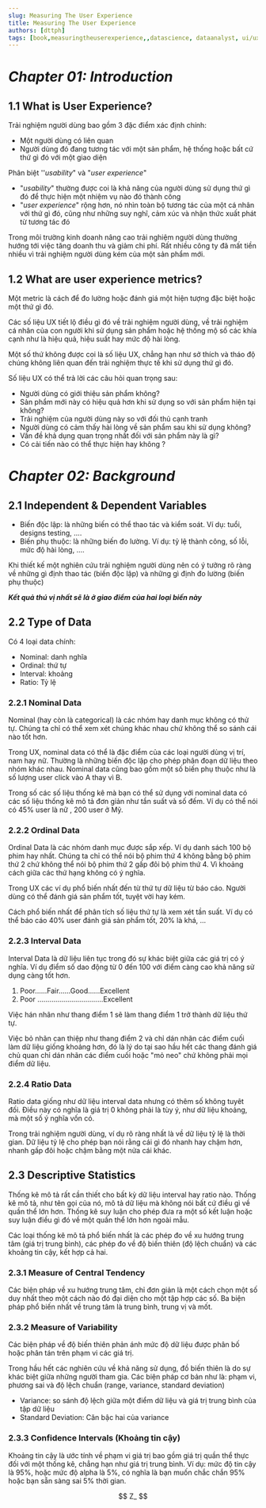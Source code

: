 ```yaml
---
slug: Measuring The User Experience
title: Measuring The User Experience
authors: [dttph]
tags: [book,measuringtheuserexperience,,datascience, dataanalyst, ui/ux]
---
```

# *Chapter 01: Introduction*
## 1.1 What is User Experience? 

Trải nghiệm người dùng bao gồm 3 đặc điểm xác định chính:

* Một người dùng có liên quan
* Người dùng đó đang tương tác với một sản phẩm, hệ thống hoặc bất cứ thứ gì đó với một giao diện

Phân biệt ''*usability*" và "*user experience*"

* "*usability*" thường được coi là khả năng của người dùng sử dụng thứ gì đó để thực hiện một nhiệm vụ nào đó thành công
* "*user experience*" rộng hơn, nó nhìn toàn bộ tương tác của một cá nhân với thứ gì đó, cũng như những suy nghĩ, cảm xúc và nhận thức xuất phát từ tương tác đó

Trong môi trường kinh doanh nâng cao trải nghiệm người dùng thường hướng tới việc tăng doanh thu và giảm chi phí. Rất nhiều công ty đã mất tiền nhiều vì trải nghiệm người dùng kém của một sản phẩm mới.

## 1.2 What are user experience metrics?

Một metric là cách để đo lường hoặc đánh giá một hiện tượng đặc biệt hoặc một thứ gì đó.

Các số liệu UX tiết lộ điều gì đó về trải nghiệm người dùng, về trải nghiệm cá nhân của con người khi sử dụng sản phẩm hoặc hệ thống mộ số các khía cạnh như là hiệu quả, hiệu suất hay mức độ hài lòng.

Một số thứ không được coi là số liệu UX, chẳng hạn như sở thích và tháo độ chúng không liên quan đến trải nghiệm thực tế khi sử dụng thứ gì đó.

Số liệu UX có thể trả lời các câu hỏi quan trọng sau:

* Người dùng có giới thiệu sản phẩm không?
* Sản phẩm mới này có hiệu quả hơn khi sử dụng so với sản phẩm hiện tại không?
* Trải nghiệm của người dùng này so với đối thủ cạnh tranh
* Người dùng có cảm thấy hài lòng về sản phẩm sau khi sử dụng không?
* Vấn đề khả dụng quan trọng nhất đối với sản phẩm này là gì?
* Có cải tiến nào có thể thực hiện hay không ?

# *Chapter 02: Background*

## 2.1 Independent & Dependent Variables 

* Biến độc lập: là những biến có thể thao tác và kiểm soát. Ví dụ: tuổi, designs testing, ....
* Biến phụ thuộc: là những biến đo lường. Ví dụ: tỷ lệ thành công, số lỗi, mức độ hài lòng, ....

Khi thiết kế một nghiên cứu trải nghiệm người dùng nên có ý tưởng rõ ràng về những gì định thao tác (biến độc lập) và những gì định đo lường (biến phụ thuộc)

***Kết quả thú vị nhất sẽ là ở giao điểm của hai loại biến này***

## 2.2 Type of Data 

Có 4 loại data chính:

* Nominal: danh nghĩa 
* Ordinal: thứ tự
* Interval: khoảng
* Ratio: Tỷ lệ

### 2.2.1 Nominal Data

Nominal (hay còn là categorical) là các nhóm hay danh mục không có thử tự. Chúng ta chỉ có thể xem xét chúng khác nhau chứ không thể so sánh cái nào tốt hơn.

Trong UX, nominal data có thể là đặc điểm của các loại người dùng vị trí, nam hay nữ. Thường là những biến độc lập cho phép phân đoạn dữ liệu theo nhóm khác nhau. Nominal data cũng bao gồm một số biến phụ thuộc như là số lượng user click vào A thay vì B.

Trong số các số liệu thống kê mà bạn có thể sử dụng với nominal data có các số liệu thống kê mô tả đơn giản như tần suất và số đếm. Ví dụ có thể nói có 45% user là nữ , 200 user ở Mỹ.

### 2.2.2 Ordinal Data

Ordinal Data là các nhóm danh mục được sắp xếp. Ví dụ danh sách 100 bộ phim hay nhất. Chúng ta chỉ có thể nói bộ phim thứ 4 không bằng bộ phim thứ 2 chứ không thể nói bộ phim thứ 2 gấp đôi bộ phim thứ 4. Vì khoảng cách giữa các thứ hạng không có ý nghĩa.

Trong UX các ví dụ phổ biến nhất đến từ thứ tự dữ liệu từ báo cáo. Người dùng có thể đánh giá sản phẩm tốt, tuyệt vời hay kém. 

Cách phổ biến nhất để phân tích số liệu thứ tự là xem xét tần suất. Ví dụ có thể báo cáo 40% user đánh giá sản phẩm tốt, 20% là khá, ...

### 2.2.3 Interval Data

Interval Data là dữ liệu liên tục trong đó sự khác biệt giữa các giá trị có ý nghĩa. Ví dụ điểm số dao động từ 0 đến 100 với điểm càng cao khả năng sử dụng càng tốt hơn. 

1.  Poor......Fair......Good......Excellent
2. Poor .................................Excellent

Việc hán nhãn như thang điểm 1 sẽ làm thang điểm 1 trở thành dữ liệu thứ tự.

Việc bỏ nhãn can thiệp như thang điểm 2 và chỉ dán nhãn các điểm cuối làm dữ liệu giống khoảng hơn, đó là lý do tại sao hầu hết các thang đánh giá chủ quan chỉ dán nhãn các điểm cuối hoặc "mỏ neo" chứ không phải mọi điểm dữ liệu.

### 2.2.4 Ratio Data

Ratio data giống như dữ liệu interval data nhưng có thêm số không tuyêt đối. Điều này có nghĩa là giá trị 0 không phải là tùy ý, như dữ liệu khoảng, mà một số ý nghĩa vốn có.

Trong trải nghiệm người dùng, ví dụ rõ ràng nhất là về dữ liệu tỷ lệ là thời gian. Dữ liệu tỷ lệ cho phép bạn nói rằng cái gì đó nhanh hay chậm hơn, nhanh gấp đôi hoặc chậm bằng một nửa cái khác.

## 2.3 Descriptive Statistics

Thống kê mô tả rất cần thiết cho bất kỳ dữ liệu interval hay ratio nào. Thống kê mô tả, như tên gọi của nó, mô tả dữ liệu mà không nói bất cứ điều gì về quần thể lớn hơn. Thống kê suy luận cho phép đưa ra một số kết luận hoặc suy luận điều gì đó về một quần thể lớn hơn ngoài mẫu.

Các loại thống kê mô tả phổ biến nhất là các phép đo về xu hướng trung tâm (giá trị trung bình), các phép đo về độ biến thiên (độ lệch chuẩn) và các khoảng tin cậy, kết hợp cả hai.

### 2.3.1 Measure of Central Tendency

Các biện pháp về xu hướng trung tâm, chỉ đơn giản là một cách chọn một số duy nhất theo một cách nào đó đại diện cho một tập hợp các số. Ba biện pháp phổ biến nhất về trung tâm là trung bình, trung vị và mốt.

### 2.3.2 Measure of Variability

Các biện pháp về độ biến thiên phản ánh mức độ dữ liệu được phân bố hoặc phân tán trên phạm vi các giá trị. 

Trong hầu hết các nghiên cứu về khả năng sử dụng, đồ biến thiên là do sự khác biệt giữa những người tham gia. Các biện pháp cơ bản như là: phạm vi, phương sai và độ lệch chuẩn (range, variance, standard deviation)

* Variance: so sánh độ lệch giữa một điểm dữ liệu và giá trị trung bình của tập dữ liệu 
* Standard Deviation: Căn bậc hai của variance 

### 2.3.3 Confidence Intervals (Khoảng tin cậy)

Khoảng tin cậy là ước tính về phạm vi giá trị bao gồm giá trị quần thể thực đối với một thống kê, chẳng hạn như giá trị trung bình. Ví dụ: mức độ tin cậy là 95%, hoặc mức độ alpha là 5%, có nghĩa là bạn muốn chắc chắn 95% hoặc bạn sẵn sàng sai 5% thời gian.

$$ Z_ $$



